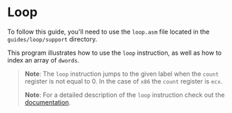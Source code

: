 # Loop

To follow this guide, you'll need to use the `loop.asm` file located in the `guides/loop/support` directory.

This program illustrates how to use the `loop` instruction, as well as how to index an array of `dwords`.

>**Note**: The `loop` instruction jumps to the given label when the `count` register is not equal to 0.
In the case of `x86` the `count` register is `ecx`.
>
>**Note**: For a detailed description of the `loop` instruction check out the [documentation](https://www.felixcloutier.com/x86/loop:loopcc).

